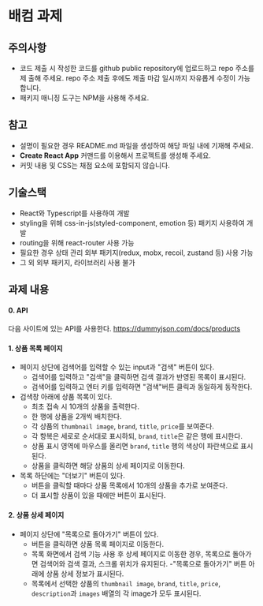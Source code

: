 # 배컴 과제

## 주의사항

- 코드 제출 시 작성한 코드를 github public repository에 업로드하고 repo 주소를 제 출해 주세요. repo 주소 제출 후에도 제출 마감 일시까지 자유롭게 수정이 가능합니다.
- 패키지 매니징 도구는 NPM을 사용해 주세요.

## 참고

- 설명이 필요한 경우 README.md 파일을 생성하여 해당 파일 내에 기재해 주세요.
- **Create React App** 커맨드를 이용해서 프로젝트를 생성해 주세요.
- 커밋 내용 및 CSS는 채점 요소에 포함되지 않습니다.

## 기술스택

- React와 Typescript를 사용하여 개발
- styling을 위해 css-in-js(styled-component, emotion 등) 패키지 사용하여 개발
- routing을 위해 react-router 사용 가능
- 필요한 경우 상태 관리 외부 패키지(redux, mobx, recoil, zustand 등) 사용 가능
- 그 외 외부 패키지, 라이브러리 사용 불가

## 과제 내용

#### 0. API

다음 사이트에 있는 API를 사용한다.
https://dummyjson.com/docs/products

#### 1. 상품 목록 페이지

- 페이지 상단에 검색어를 입력할 수 있는 input과 "검색" 버튼이 있다.
  - 검색어를 입력하고 "검색"을 클릭하면 검색 결과가 반영된 목록이 표시된다.
  - 검색어를 입력하고 엔터 키를 입력하면 "검색"버튼 클릭과 동일하게 동작한다.
- 검색창 아래에 상품 목록이 있다.
  - 최초 접속 시 10개의 상품을 출력한다.
  - 한 행에 상품을 2개씩 배치한다.
  - 각 상품의 `thumbnail image`, `brand`, `title`, `price`를 보여준다.
  - 각 항복은 세로로 순서대로 표시하되, `brand`, `title`은 같은 행에 표시한다.
  - 상품 표시 영역에 마우스를 올리면 `brand`, `title` 행의 색상이 파란색으로 표시된다.
  - 상품을 클릭하면 해당 상품의 상세 페이지로 이동한다.
- 목록 하단에는 "더보기" 버튼이 있다.
  - 버튼을 클릭할 때마다 상품 목록에서 10개의 상품을 추가로 보여준다.
  - 더 표시할 상품이 있을 때에만 버튼이 표시된다.

#### 2. 상품 상세 페이지

- 페이지 상단에 "목록으로 돌아가기" 버튼이 있다.
  - 버튼을 클릭하면 상품 목록 페이지로 이동한다.
  - 목록 화면에서 검색 기능 사용 후 상세 페이지로 이동한 경우, 목록으로 돌아가 면 검색어와 검색 결과, 스크롤 위치가 유지된다.
    -"목록으로 돌아가기" 버튼 아래에 상품 상세 정보가 표시된다.
  - 목록에서 선택한 상품의 `thumbnail image`, `brand`, `title`, `price`, `description`과 `images` 배열의 각 image가 모두 표시된다.
